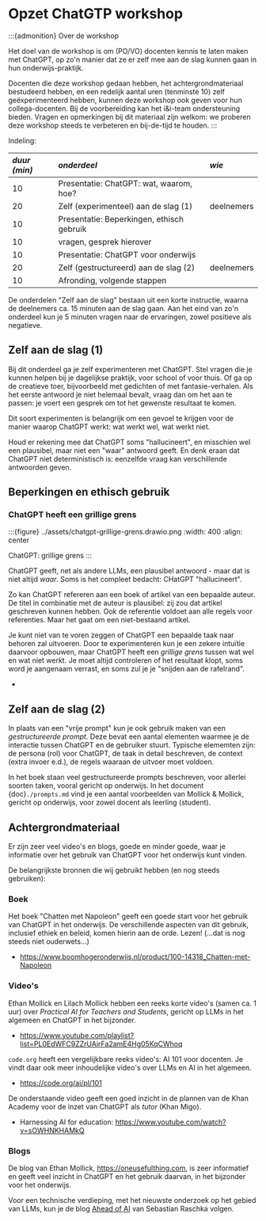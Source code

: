 # Opzet ChatGTP workshop

:::{admonition} Over de workshop

Het doel van de workshop is om (PO/VO) docenten kennis te laten maken met ChatGPT, 
op zo'n manier dat ze er zelf mee aan de slag kunnen gaan in hun onderwijs-praktijk.

Docenten die deze workshop gedaan hebben, het achtergrondmateriaal bestudeerd hebben,
en een redelijk aantal uren (tenminste 10) zelf geëxperimenteerd hebben, kunnen deze
workshop ook geven voor hun collega-docenten. Bij de voorbereiding kan het i&i-team
ondersteuning bieden. Vragen en opmerkingen bij dit materiaal zijn welkom:
we proberen deze workshop steeds te verbeteren en bij-de-tijd te houden.
:::

Indeling:

| *duur (min)* | *onderdeel* | *wie* |
| :---   | :---        | :---- |
| 10     | Presentatie: ChatGPT: wat, waarom, hoe?   | |
| 20     | Zelf (experimenteel) aan de slag (1)      | deelnemers |
| 10     | Presentatie: Beperkingen, ethisch gebruik | |
| 10     | vragen, gesprek hierover                  | |
| 10     | Presentatie: ChatGPT voor onderwijs       | |
| 20     | Zelf (gestructureerd) aan de slag (2)     | deelnemers |
| 10     | Afronding, volgende stappen               | |


De onderdelen "Zelf aan de slag" bestaan uit een korte instructie, 
waarna de deelnemers ca. 15 minuten aan de slag gaan.
Aan het eind van zo'n onderdeel kun je 5 minuten vragen naar de ervaringen,
zowel positieve als negatieve.

## Zelf aan de slag (1)

Bij dit onderdeel ga je zelf experimenteren met ChatGPT.
Stel vragen die je kunnen helpen bij je dagelijkse praktijk, voor school of voor thuis.
Of ga op de creatieve toer, bijvoorbeeld met gedichten of met fantasie-verhalen.
Als het eerste antwoord je niet helemaal bevalt, vraag dan om het aan te passen:
je voert een gesprek om tot het gewenste resultaat te komen.

Dit soort experimenten is belangrijk om een gevoel te krijgen voor de manier
waarop ChatGPT werkt: wat werkt wel, wat werkt niet.

Houd er rekening mee dat ChatGPT soms "hallucineert", en misschien wel een plausibel,
maar niet een "waar" antwoord geeft. En denk eraan dat ChatGPT niet deterministisch
is: eenzelfde vraag kan verschillende antwoorden geven.

## Beperkingen en ethisch gebruik

### ChatGPT heeft een grillige grens

:::{figure} ../assets/chatgpt-grillige-grens.drawio.png
:width: 400
:align: center

ChatGPT: grillige grens
:::

ChatGPT geeft, net als andere LLMs, een plausibel antwoord - maar dat is niet altijd *waar*.
Soms is het compleet bedacht: CHatGPT "hallucineert".

Zo kan ChatGPT refereren aan een boek of artikel van een bepaalde auteur.
De titel in combinatie met de auteur is plausibel: 
zij zou dat artikel geschreven kunnen hebben.
Ook de referentie voldoet aan alle regels voor referenties.
Maar het gaat om een niet-bestaand artikel.

Je kunt niet van te voren zeggen of ChatGPT een bepaalde taak naar behoren zal uitvoeren.
Door te experimenteren kun je een zekere intuïtie daarvoor opbouwen, maar ChatGPT heeft
een *grillige grens* tussen wat wel en wat niet werkt. 
Je moet altijd controleren of het resultaat klopt, 
soms word je aangenaam verrast, en soms zul je je "snijden aan de rafelrand".

* 


## Zelf aan de slag (2)

In plaats van een "vrije prompt" kun je ook gebruik maken van een *gestructureerde prompt*.
Deze bevat een aantal elementen waarmee je de interactie tussen ChatGPT en de gebruiker stuurt.
Typische elememten zijn: de persona (rol) voor ChatGPT, de taak in detail beschreven,
de context (extra invoer e.d.), de regels waaraan de uitvoer moet voldoen.

In het boek staan veel gestructureerde prompts beschreven, voor allerlei soorten taken,
vooral gericht op onderwijs.
In het document {doc}`./prompts.md` vind je een aantal 
voorbeelden van Mollick & Mollick, gericht op onderwijs, 
voor zowel docent als leerling (student). 


## Achtergrondmateriaal

Er zijn zeer veel video's en blogs, goede en minder goede, waar je informatie over
het gebruik van ChatGPT voor het onderwijs kunt vinden.

De belangrijkste bronnen die wij gebruikt hebben (en nog steeds gebruiken):

### Boek

Het boek "Chatten met Napoleon" geeft een goede start voor het gebruik van ChatGPT
in het onderwijs. De verschillende aspecten van dit gebruik, inclusief ethiek
en beleid, komen hierin aan de orde. Lezen! (...dat is nog steeds niet ouderwets...)

* https://www.boomhogeronderwijs.nl/product/100-14318_Chatten-met-Napoleon

### Video's

Ethan Mollick en Lilach Mollick hebben een reeks korte video's (samen ca. 1 uur) over
*Practical AI for Teachers and Students*, gericht op LLMs in het algemeen
en ChatGPT in het bijzonder.

* https://www.youtube.com/playlist?list=PL0EdWFC9ZZrUAirFa2amE4Hg05KqCWhoq

`code.org` heeft een vergelijkbare reeks video's: AI 101 voor docenten.
Je vindt daar ook meer inhoudelijke video's over LLMs en AI in het algemeen.

* https://code.org/ai/pl/101

De onderstaande video geeft een goed inzicht in de plannen van de Khan Academy voor de inzet
van ChatGPT als *tutor* (Khan Migo).

* Harnessing AI for education: https://www.youtube.com/watch?v=sOWHNKHAMkQ

### Blogs

De blog van Ethan Mollick, https://oneusefulthing.com, is zeer informatief en
geeft veel inzicht in ChatGPT en het gebruik daarvan, in het bijzonder voor het onderwijs.

Voor een technische verdieping, met het nieuwste onderzoek op het gebied van LLMs,
kun je de blog [Ahead of AI](https://magazine.sebastianraschka.com) 
van Sebastian Raschka volgen.
